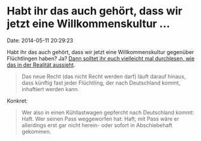 Habt ihr das auch gehört, dass wir jetzt eine Willkommenskultur \...
====================================================================

Date: 2014-05-11 20:29:23

Habt ihr das auch gehört, dass wir jetzt eine Willkommenskultur
gegenüber Flüchtlingen haben? Ja? [Dann solltet ihr euch vielleicht mal
durchlesen, wie das in der Realität aussieht](http://sz.de/1.1955012).

> Das neue Recht (das nicht Recht werden darf) läuft darauf hinaus, dass
> künftig fast jeder Flüchtling, der nach Deutschland kommt, inhaftiert
> werden kann.

Konkret:

> Wer also in einen Kühllastwagen gepfercht nach Deutschland kommt:
> Haft. Wer seinen Pass weggeworfen hat: Haft; mit Pass wäre er
> allerdings erst gar nicht herein- oder sofort in Abschiebehaft
> gekommen.

